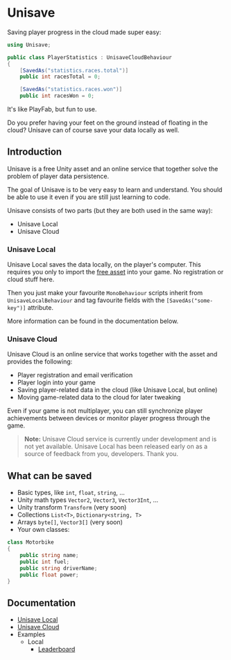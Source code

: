 Unisave
=======

Saving player progress in the cloud made super easy:

```cs
using Unisave;

public class PlayerStatistics : UnisaveCloudBehaviour
{
    [SavedAs("statistics.races.total")]
    public int racesTotal = 0;

    [SavedAs("statistics.races.won")]
    public int racesWon = 0;

```

It's like PlayFab, but fun to use.

Do you prefer having your feet on the ground instead of floating in the cloud? Unisave can of course save your data locally as well.


## Introduction

Unisave is a free Unity asset and an online service that together solve the problem of player data persistence.

The goal of Unisave is to be very easy to learn and understand. You should be able to use it even if you are still just learning to code.

Unisave consists of two parts (but they are both used in the same way):

- Unisave Local
- Unisave Cloud


### Unisave Local

Unisave Local saves the data locally, on the player's computer. This requires you only to import the [free asset](#) into your game. No registration or cloud stuff here.

Then you just make your favourite `MonoBehaviour` scripts inherit from `UnisaveLocalBehaviour` and tag favourite fields with the `[SavedAs("some-key")]` attribute.

More information can be found in the documentation below.


### Unisave Cloud

Unisave Cloud is an online service that works together with the asset and provides the following:

- Player registration and email verification
- Player login into your game
- Saving player-related data in the cloud (like Unisave Local, but online)
- Moving game-related data to the cloud for later tweaking

Even if your game is not multiplayer, you can still synchronize player achievements between devices or monitor player progress through the game.

> **Note:** Unisave Cloud service is currently under development and is not yet available. Unisave Local has been released early on as a source of feedback from you, developers. Thank you.


## What can be saved

- Basic types, like `int`, `float`, `string`, ...
- Unity math types `Vector2`, `Vector3`, `Vector3Int`, ...
- Unity transform `Transform` (very soon)
- Collections `List<T>`, `Dictionary<string, T>`
- Arrays `byte[]`, `Vector3[]` (very soon)
- Your own classes:

```cs
class Motorbike
{
    public string name;
    public int fuel;
    public string driverName;
    public float power;
}
```


## Documentation

- [Unisave Local](unisave-local.md)
- [Unisave Cloud](unisave-cloud.md)
- Examples
    - Local
        - [Leaderboard](leaderboard.md)

